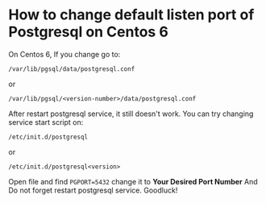 # How to change default listen port of Postgresql on Centos 6
On Centos 6, If you change go to:
```
/var/lib/pgsql/data/postgresql.conf
```
or
```
/var/lib/pgsql/<version-number>/data/postgresql.conf
```
After restart postgresql service, it still doesn't work.
You can try changing service start script on:
```
/etc/init.d/postgresql
```
or
```
/etc/init.d/postgresql<version>
```
Open file and find ``` PGPORT=5432 ``` change it to **Your Desired Port Number**
And Do not forget restart postgresql service.
Goodluck!
